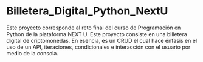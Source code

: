 # Billetera_Digital_Python_NextU
 Este proyecto corresponde al reto final del curso de Programación en Python de la plataforma NEXT U. Este proyecto consiste en una billetera digital de criptomonedas. En esencia, es un CRUD el cual hace énfasis en el uso de un API, iteraciones, condicionales e interacción con el usuario por medio de la consola. 
